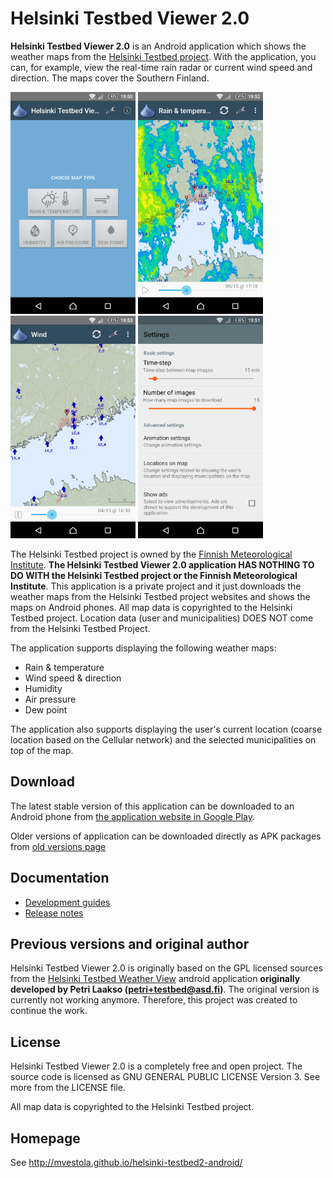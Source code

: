 Helsinki Testbed Viewer 2.0
=============

__Helsinki Testbed Viewer 2.0__ is an Android application which shows the weather maps
from the [Helsinki Testbed project](https://testbed.fmi.fi/). With the application,
you can, for example, view the real-time rain radar or current wind speed and direction.
The maps cover the Southern Finland.

<img src="google_play/images/phone/en/main_screen.png" width="200" alt="Main screen of the application"/> <img src="google_play/images/phone/en/rain_radar_municipalities.png" width="200" alt="Rain and temperature view from the application"/> <img src="google_play/images/phone/en/wind.png" width="200" alt="Wind view from the application"/> <img src="google_play/images/phone/en/settings_1.png" width="200" alt="Settings view from the application"/>

The Helsinki Testbed project is owned by the
[Finnish Meteorological Institute](http://ilmatieteenlaitos.fi/). __The Helsinki Testbed Viewer 2.0
application HAS NOTHING TO DO WITH the Helsinki Testbed project or the Finnish Meteorological Institute__.
This application is a private project and it just downloads the weather maps from
the Helsinki Testbed project websites and shows the maps on Android phones.
All map data is copyrighted to the Helsinki Testbed project.
Location data (user and municipalities) DOES NOT come from the Helsinki Testbed Project.

The application supports displaying the following weather maps:
 * Rain & temperature
 * Wind speed & direction
 * Humidity
 * Air pressure
 * Dew point

The application also supports displaying the user's current location (coarse location based
on the Cellular network) and the selected municipalities on top of the map.

Download
-------

The latest stable version of this application can be downloaded to an Android phone
from [the application website in Google Play](https://play.google.com/store/apps/details?id=fi.testbed2).

Older versions of application can be downloaded directly as APK packages from [old versions page](./OLD_VERSIONS.md)

Documentation
-------

* [Development guides](./DEVELOPMENT.md)
* [Release notes](./CHANGELOG.md)

Previous versions and original author
-------

Helsinki Testbed Viewer 2.0 is originally based on the GPL licensed sources from the
[Helsinki Testbed Weather View](https://play.google.com/store/apps/details?id=fi.asd.testbed)
android application __originally developed by Petri Laakso (petri+testbed@asd.fi)__.
The original version is currently not working anymore. Therefore, this project was created to continue the work.

License
-------

Helsinki Testbed Viewer 2.0 is a completely free and open project. The source code is
licensed as GNU GENERAL PUBLIC LICENSE Version 3. See more from the LICENSE file.

All map data is copyrighted to the Helsinki Testbed project.

Homepage
-------

See http://mvestola.github.io/helsinki-testbed2-android/
